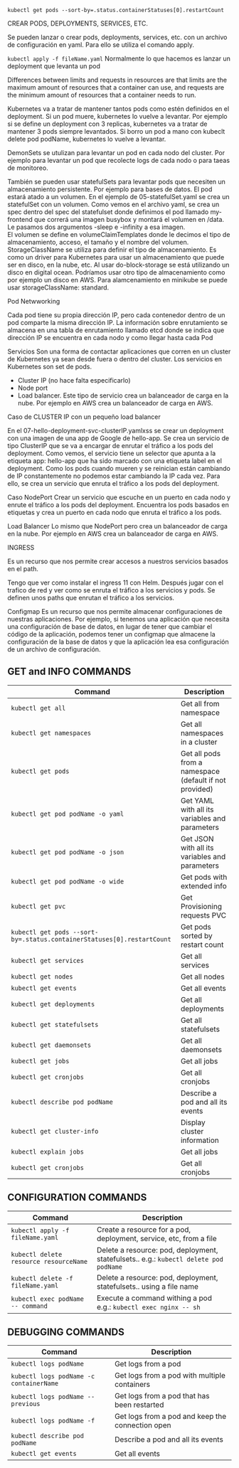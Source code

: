 
 

 ``kubectl get pods --sort-by=.status.containerStatuses[0].restartCount``

CREAR PODS, DEPLOYMENTS, SERVICES, ETC.

Se pueden lanzar o crear pods, deployments, services, etc. con un archivo de configuración en yaml. Para ello se utiliza el comando apply.

 ``kubectl apply -f fileName.yaml``
Normalmente lo que hacemos es lanzar un deployment que levanta un pod


Differences between limits and requests in resources are that limits are the maximum amount of resources that a container can use, 
and requests are the minimum amount of resources that a container needs to run.

Kubernetes va a tratar de mantener tantos pods como estén definidos en el deployment. Si un pod muere, kubernetes lo vuelve a levantar.
Por ejemplo si se define un deployment con 3 replicas, kubernetes va a tratar de mantener 3 pods siempre levantados. Si borro un pod a mano con kubeclt delete pod podName, kubernetes lo vuelve a levantar.


DemonSets se utulizan para levantar un pod en cada nodo del cluster. Por ejemplo para levantar un pod que recolecte logs de cada nodo o para taeas de monitoreo.

También se pueden usar statefulSets para levantar pods que necesiten un almacenamiento persistente. Por ejemplo para bases de datos.
El pod estará atado a un volumen. 
En el ejemplo de 05-statefulSet.yaml se crea un statefulSet con un volumen. 
Como vemos en el archivo yaml, se crea un spec dentro del spec del statefulset donde definimos el pod llamado my-frontend que correrá una imagen busybox y montará el volumen en /data. 
Le pasamos dos argumentos -sleep e -infinity a esa imagen.   
El volumen se define en volumeClaimTemplates donde le decimos el tipo de almacenamiento, acceso, el tamaño y el nombre del volumen.
StorageClassName se utiliza para definir el tipo de almacenamiento. Es como un driver para Kubernetes para usar un almacenamiento que puede ser en disco, 
en la nube, etc. Al usar do-block-storage se está utilizando un disco en digital ocean. Podríamos usar otro tipo de almacenamiento como por ejemplo un disco en AWS.
Para alamcenamiento en minikube se puede usar storageClassName: standard.


Pod Netwworking 

Cada pod tiene su propia dirección IP, pero cada contenedor dentro de un pod comparte la misma dirección IP.
La información sobre enrutamiento se almacena en una tabla de enrutamiento llamado etcd donde se indica que dirección IP se encuentra en cada nodo y como 
llegar hasta cada Pod



Servicios 
Son una forma de contactar aplicaciones que corren en un cluster de Kubernetes ya sean desde fuera o dentro del cluster.
Los servicios en Kubernetes son set de pods. 
* Cluster IP (no hace falta especificarlo)
* Node port 
* Load balancer. Este tipo de servicio crea un balanceador de carga en la nube. Por ejemplo en AWS crea un balanceador de carga en AWS.


Caso de CLUSTER IP con un pequeño load balancer

En el 07-hello-deployment-svc-clusterIP.yamlxss se crear un deployment con una imagen de una app de Google de hello-app. 
Se crea un servicio de tipo ClusterIP que se va a encargar de enrutar el tráfico a los pods del deployment.
Como vemos, el servicio tiene un selector que apunta a la etiqueta app: hello-app que ha sido marcado con una etiqueta label en el deployment.
Como los pods cuando mueren y se reinician están cambiando de IP constantemente no podemos estar cambiando la IP cada vez. Para ello, 
se crea un servicio que enruta el tráfico a los pods del deployment.

Caso NodePort
Crear un servicio que escuche en un puerto en cada nodo y enrute el tráfico a los pods del deployment. Encuentra los pods basados en etiquetas 
y crea un puerto en cada nodo que enruta el tráfico a los pods.

Load Balancer
Lo mismo que NodePort pero crea un balanceador de carga en la nube. Por ejemplo en AWS crea un balanceador de carga en AWS.



INGRESS

Es un recurso que nos permite crear accesos a nuestros servicios basados en 
el path. 



Tengo que ver como instalar el ingress 11 con Helm. Después jugar con el trafico de red y ver como se enruta el tráfico a los servicios y pods.
Se definen unos paths que enrutan el tráfico a los servicios.


Configmap 
Es un recurso que nos permite almacenar configuraciones de nuestras aplicaciones.
Por ejemplo, si tenemos una aplicación que necesita una configuración de base de datos,
en lugar de tener que cambiar el código de la aplicación, podemos tener un configmap que
almacene la configuración de la base de datos y que la aplicación lea esa configuración de un archivo
de configuración.




## GET and INFO COMMANDS

| Command                                                                | Description                                             |
|------------------------------------------------------------------------|---------------------------------------------------------|
| `kubectl get all`                                                      | Get all from namespace                                  |
| `kubectl get namespaces`                                               | Get all namespaces in a cluster                         |
| `kubectl get pods`                                                     | Get all pods from a namespace (default if not provided) |
| `kubectl get pod podName -o yaml`                                      | Get YAML with all its variables and parameters          |
| `kubectl get pod podName -o json`                                      | Get JSON with all its variables and parameters          |
| `kubectl get pod podName -o wide`                                      | Get pods with extended info                             |
| `kubectl get pvc`                                                      | Get Provisioning requests PVC                           |
| `kubectl get pods --sort-by=.status.containerStatuses[0].restartCount` | Get pods sorted by restart count                        |
| `kubectl get services`                                                 | Get all services                                        |
| `kubectl get nodes`                                                    | Get all nodes                                           |
| `kubectl get events`                                                   | Get all events                                          |
| `kubectl get deployments`                                              | Get all deployments                                     |
| `kubectl get statefulsets`                                             | Get all statefulsets                                    |
| `kubectl get daemonsets`                                               | Get all daemonsets                                      |
| `kubectl get jobs`                                                     | Get all jobs                                            |
| `kubectl get cronjobs`                                                 | Get all cronjobs                                        |
| `kubectl describe pod podName`                                         | Describe a pod and all its events                       |
| `kubectl get cluster-info`                                             | Display cluster information                             |
| `kubectl explain jobs`                                                 | Get all jobs                                            |
| `kubectl get cronjobs`                                                 | Get all cronjobs                                        |



## CONFIGURATION COMMANDS

| Command                                | Description                                                                           |
|----------------------------------------|---------------------------------------------------------------------------------------|
| `kubectl apply -f fileName.yaml`       | Create a resource for a pod, deployment, service, etc, from a file                    |
| `kubectl delete resource resourceName` | Delete a resource: pod, deployment, statefulsets.. e.g.: `kubectl delete pod podName` |   
| `kubectl delete -f fileName.yaml`      | Delete a resource: pod, deployment, statefulsets.. using a file name                  |
| `kubectl exec podName -- command`      | Execute a command withing a pod e.g.: `kubectl exec nginx -- sh`                      |




## DEBUGGING COMMANDS

| Command                                 | Description                                      |
|-----------------------------------------|--------------------------------------------------|
| `kubectl logs podName`                  | Get logs from a pod                              |
| `kubectl logs podName -c containerName` | Get logs from a pod with multiple containers     |
| `kubectl logs podName --previous`       | Get logs from a pod that has been restarted      |
| `kubectl logs podName -f`               | Get logs from a pod and keep the connection open |
| `kubectl describe pod podName`          | Describe a pod and all its events                |
| `kubectl get events`                    | Get all events                                   |